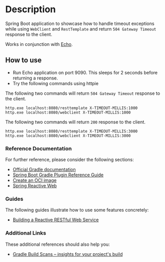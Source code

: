 # Description

Spring Boot application to showcase how to handle timeout exceptions while using `WebClient` and `RestTemplate` and return `504 Gateway Timeout` response to the client.

Works in conjunction with [Echo](https://github.com/sandipchitale/echo).

## How to use

- Run Echo application on port 9090. This sleeps for 2 seconds before returning a response.
- Try the following commands using httpie

The following two commands will return `504 Gateway Timeout` response to the client.

```shell
http.exe localhost:8080/resttemplate X-TIMEOUT-MILLIS:1000
http.exe localhost:8080/webclient X-TIMEOUT-MILLIS:1000
```

The following two commands will return `200` response to the client.

```shell
http.exe localhost:8080/resttemplate X-TIMEOUT-MILLIS:3000
http.exe localhost:8080/webclient X-TIMEOUT-MILLIS:3000
```

### Reference Documentation
For further reference, please consider the following sections:

* [Official Gradle documentation](https://docs.gradle.org)
* [Spring Boot Gradle Plugin Reference Guide](https://docs.spring.io/spring-boot/docs/3.1.5/gradle-plugin/reference/html/)
* [Create an OCI image](https://docs.spring.io/spring-boot/docs/3.1.5/gradle-plugin/reference/html/#build-image)
* [Spring Reactive Web](https://docs.spring.io/spring-boot/docs/3.1.5/reference/htmlsingle/index.html#web.reactive)

### Guides
The following guides illustrate how to use some features concretely:

* [Building a Reactive RESTful Web Service](https://spring.io/guides/gs/reactive-rest-service/)

### Additional Links
These additional references should also help you:

* [Gradle Build Scans – insights for your project's build](https://scans.gradle.com#gradle)

